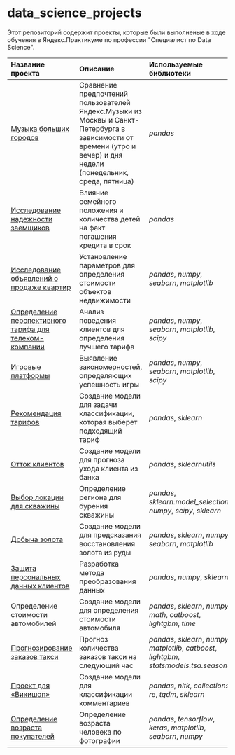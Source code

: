 # data_science_projects
Этот репозиторий содержит проекты, которые были выполненые в ходе обучения в Яндекс.Практикуме по профессии "Специалист по Data Science".

| Название проекта | Описание | Используемые библиотеки | 
| :---------------------- | :---------------------- | :---------------------- |
| [Музыка больших городов](https://github.com/Kiseleva-T/data_science_projects/tree/main/Музыка%20больших%20городов "Музыка больших городов") | Сравнение предпочтений пользователей Яндекс.Музыки из Москвы и Санкт-Петербурга в зависимости от времени (утро и вечер) и дня недели (понедельник, среда, пятница)| *pandas* |
| [Исследование надежности заемщиков](https://github.com/Kiseleva-T/data_science_projects/tree/main/Исследование%20надежности%20заемщиков "Исследование надежномти заемщиков") | Влияние семейного положения и количества детей на факт погашения кредита в срок | *pandas* |
| [Исследование объявлений о продаже квартир](https://github.com/Kiseleva-T/data_science_projects/tree/main/Исследования%20объявлений%20о%20продаже%20квартир "Исследование объявлений о продаже квартир") | Установление параметров для определения стоимости объектов недвижимости | *pandas*, *numpy*, *seaborn*, *matplotlib* |
| [Определение перспективного тарифа для телеком-компании](https://github.com/Kiseleva-T/data_science_projects/tree/main/Определение%20тарифа%20для%20компании "Определение перспективного тарифа для телеком-компании") | Анализ поведения клиентов для определения лучшего тарифа | *pandas*, *numpy*, *seaborn*, *matplotlib*, *scipy* |
| [Игровые платформы](https://github.com/Kiseleva-T/data_science_projects/tree/main/Сборный%20проект-1 "Компьютерные игры") | Выявление закономерностей, определяющих успешность игры | *pandas*, *numpy*, *seaborn*, *matplotlib*, *scipy* |
| [Рекомендация тарифов](https://github.com/Kiseleva-T/data_science_projects/tree/main/Рекомендация%20тарифов "Рекомендация тарифов") | Создание модели для задачи классификации, которая выберет подходящий тариф | *pandas*, *sklearn* |
| [Отток клиентов](https://github.com/Kiseleva-T/data_science_projects/tree/main/Отток%20клиентов "Отток клиентов") | Создание модели для прогноза ухода клиента из банка | *pandas*, *sklearnutils* |
| [Выбор локации для скважины](https://github.com/Kiseleva-T/data_science_projects/tree/main/Выбор%20локации%20для%20скважины "Выбор локации для скважины") | Определение региона для бурения скважины | *pandas*, *sklearn.model_selection*, *numpy*, *scipy*, *sklearn* |
| [Добыча золота](https://github.com/Kiseleva-T/data_science_projects/tree/main/Концентрация%20золота "Добыча золота") | Создание модели для предсказания восстановления золота из руды | *pandas*, *sklearn*, *numpy*, *seaborn*, *matplotlib* |
| [Защита персональных данных клиентов](https://github.com/Kiseleva-T/data_science_projects/tree/main/Защита%20персональных%20данных%20клиентов "Защита персональных данных клиентов") | Разработка метода преобразования данных | *pandas*, *numpy*, *sklearn* |
| Определение стоимости автомобилей | Создание модели для определения стоимости автомобиля |  *pandas*, *sklearn*, *numpy*, *math*, *catboost*, *lightgbm*, *time* |
| [Прогнозирование заказов такси](https://github.com/Kiseleva-T/data_science_projects/tree/main/Прогнозирование%20заказов%20такси "Прогнозирование заказов такси") | Прогноз количества заказов такси на следующий час | *pandas*, *sklearn*, *numpy*, *matplotlib*, *catboost*, *lightgbm*, *statsmodels.tsa.seasonal* |
| [Проект для «Викишоп»](https://github.com/Kiseleva-T/data_science_projects/tree/main/Проект%20для%20Вики-Шоп "Проект для Вики-Шоп") | Создание модели для классификации комментариев | *pandas*, *nltk*, *collections*, *re*, *tqdm*, *sklearn* |
| [Определение возраста покупателей](https://github.com/Kiseleva-T/data_science_projects/tree/main/Компьютерное%20зрение "Компьютерное зрение") | Определение возраста человека по фотографии | *pandas*, *tensorflow*, *keras*, *matplotlib*, *seaborn*, *numpy* |
